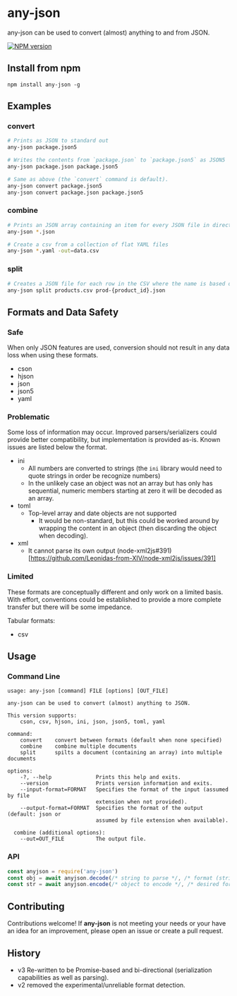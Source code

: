 # any-json

any-json can be used to convert (almost) anything to and from JSON.

[![NPM version](https://img.shields.io/npm/v/any-json.svg?style=flat-square)](http://www.npmjs.com/package/any-json)

## Install from npm

```
npm install any-json -g
```

## Examples

### convert

```bash
# Prints as JSON to standard out
any-json package.json5

# Writes the contents from `package.json` to `package.json5` as JSON5
any-json package.json package.json5

# Same as above (the `convert` command is default).
any-json convert package.json5
any-json convert package.json package.json5
```

### combine

```bash
# Prints an JSON array containing an item for every JSON file in directory
any-json *.json

# Create a csv from a collection of flat YAML files
any-json *.yaml -out=data.csv
```

### split

```bash
# Creates a JSON file for each row in the CSV where the name is based on the `product_id` column
any-json split products.csv prod-{product_id}.json
```

## Formats and Data Safety

### Safe

When only JSON features are used, conversion should not result in any data loss when using these formats.

- cson
- hjson
- json
- json5
- yaml

### Problematic

Some loss of information may occur.  Improved parsers/serializers could provide better compatibility, but implementation is provided as-is.  Known issues are listed below the format.

- ini
  - All numbers are converted to strings (the `ini` library would need to quote strings in order be recognize numbers)
  - In the unlikely case an object was not an array but has only has sequential, numeric members starting at zero it will be decoded as an array.
- toml
  - Top-level array and date objects are not supported
    - It would be non-standard, but this could be worked around by wrapping the content in an object (then discarding the object when decoding).
- xml
  - It cannot parse its own output (node-xml2js#391)[https://github.com/Leonidas-from-XIV/node-xml2js/issues/391]

### Limited

These formats are conceptually different and only work on a limited basis.  With effort, conventions could be established to provide a more complete transfer but there will be some impedance.

Tabular formats:
- csv

## Usage

### Command Line

```
usage: any-json [command] FILE [options] [OUT_FILE]

any-json can be used to convert (almost) anything to JSON.

This version supports:
    cson, csv, hjson, ini, json, json5, toml, yaml

command:
    convert    convert between formats (default when none specified)
    combine    combine multiple documents
    split      spilts a document (containing an array) into multiple documents

options:
    -?, --help              Prints this help and exits.
    --version               Prints version information and exits.
    --input-format=FORMAT   Specifies the format of the input (assumed by file
                            extension when not provided).
    --output-format=FORMAT  Specifies the format of the output (default: json or
                            assumed by file extension when available).

  combine (additional options):
    --out=OUT_FILE          The output file.
```

### API

```js
const anyjson = require('any-json')
const obj = await anyjson.decode(/* string to parse */, /* format (string) */)
const str = await anyjson.encode(/* object to encode */, /* desired format (string) */)
```

## Contributing

Contributions welcome!  If **any-json** is not meeting your needs or your have an idea for an improvement, please open an issue or create a pull request.

## History

- v3 Re-written to be Promise-based and bi-directional (serialization capabilities as well as parsing).
- v2 removed the experimental/unreliable format detection.
